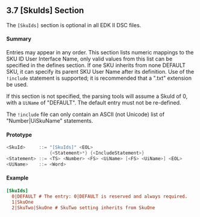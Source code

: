<!--- @file
  3.7 [SkuIds] Section

  Copyright (c) 2006-2017, Intel Corporation. All rights reserved.<BR>

  Redistribution and use in source (original document form) and 'compiled'
  forms (converted to PDF, epub, HTML and other formats) with or without
  modification, are permitted provided that the following conditions are met:

  1) Redistributions of source code (original document form) must retain the
     above copyright notice, this list of conditions and the following
     disclaimer as the first lines of this file unmodified.

  2) Redistributions in compiled form (transformed to other DTDs, converted to
     PDF, epub, HTML and other formats) must reproduce the above copyright
     notice, this list of conditions and the following disclaimer in the
     documentation and/or other materials provided with the distribution.

  THIS DOCUMENTATION IS PROVIDED BY TIANOCORE PROJECT "AS IS" AND ANY EXPRESS OR
  IMPLIED WARRANTIES, INCLUDING, BUT NOT LIMITED TO, THE IMPLIED WARRANTIES OF
  MERCHANTABILITY AND FITNESS FOR A PARTICULAR PURPOSE ARE DISCLAIMED. IN NO
  EVENT SHALL TIANOCORE PROJECT  BE LIABLE FOR ANY DIRECT, INDIRECT, INCIDENTAL,
  SPECIAL, EXEMPLARY, OR CONSEQUENTIAL DAMAGES (INCLUDING, BUT NOT LIMITED TO,
  PROCUREMENT OF SUBSTITUTE GOODS OR SERVICES; LOSS OF USE, DATA, OR PROFITS;
  OR BUSINESS INTERRUPTION) HOWEVER CAUSED AND ON ANY THEORY OF LIABILITY,
  WHETHER IN CONTRACT, STRICT LIABILITY, OR TORT (INCLUDING NEGLIGENCE OR
  OTHERWISE) ARISING IN ANY WAY OUT OF THE USE OF THIS DOCUMENTATION, EVEN IF
  ADVISED OF THE POSSIBILITY OF SUCH DAMAGE.

-->

## 3.7 [SkuIds] Section

The `[SkuIds]` section is optional in all EDK II DSC files.

#### Summary

Entries may appear in any order. This section lists numeric mappings to the SKU
ID User Interface Name, only valid values from this list can be specified in
the defines section. If one SKU inherits from none DEFAULT SKU, it can specify 
its parent SKU User Name after its definition. Use of the `!include` statement 
is supported; it is recommended that a ".txt" extension be used.

If this section is not specified, the parsing tools will assume a SkuId of 0,
with a `UiName` of "DEFAULT". The default entry must not be re-defined.

The `!include` file can only contain an ASCII (not Unicode) list of
"Number|UiSkuName" statements.

#### Prototype

```c
<SkuId>     ::= "[SkuIds]" <EOL>
                {<Statement>*} {<IncludeStatement>}
<Statement> ::= <TS> <Number> <FS> <UiName> [<FS> <UiName>] <EOL>
<UiName>    ::= <Word>
```

#### Example

```ini
[SkuIds]
  0|DEFAULT # The entry: 0|DEFAULT is reserved and always required.
  1|SkuOne
  2|SkuTwo|SkuOne # SkuTwo setting inherits from SkuOne
```
